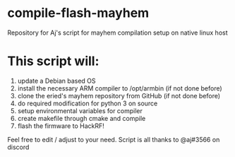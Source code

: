 # compile-flash-mayhem

Repository for Aj's script for mayhem compilation setup on native linux host

# This script will:
1. update a Debian based OS
2. install the necessary ARM compiler to /opt/armbin (if not done before)
3. clone the eried's mayhem repository from GitHub (if not done before)
4. do required modification for python 3 on source
5. setup environmental variables for compiler
6. create makefile through cmake and compile
7. flash the firmware to HackRF!

Feel free to edit / adjust to your need. Script is all thanks to @aj#3566 on discord
